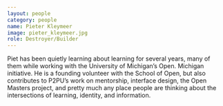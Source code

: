 ```yaml
---
layout: people
category: people
name: Pieter Kleymeer
image: pieter_kleymeer.jpg
role: Destroyer/Builder
---
```


Piet has been quietly learning about learning for several years,
many of them while working with the University of Michigan’s Open.
Michigan initiative. He is a founding volunteer with the School of Open,
but also contributes to P2PU’s work on mentorship, interface design,
the Open Masters project, and pretty much any place people are thinking
about the intersections of learning, identity, and information.